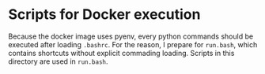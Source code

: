Scripts for Docker execution
======

Because the docker image uses pyenv, every python commands should be
executed after loading `.bashrc`. For the reason, I prepare for
`run.bash`, which contains shortcuts without explicit commading loading.
Scripts in this directory are used in `run.bash`.

